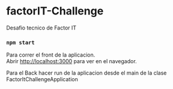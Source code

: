 # factorIT-Challenge
Desafio tecnico de Factor IT

### `npm start`

Para correr el front de la aplicacion.\
Abrir [http://localhost:3000](http://localhost:3000) para ver en el navegador.

Para el Back hacer run de la aplicacion desde el main de la clase FactorItChallengeApplication
